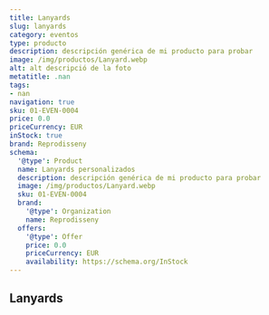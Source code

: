 ```yaml
---
title: Lanyards
slug: lanyards
category: eventos
type: producto
description: descripción genérica de mi producto para probar
image: /img/productos/Lanyard.webp
alt: alt descripció de la foto
metatitle: .nan
tags:
- nan
navigation: true
sku: 01-EVEN-0004
price: 0.0
priceCurrency: EUR
inStock: true
brand: Reprodisseny
schema:
  '@type': Product
  name: Lanyards personalizados
  description: descripción genérica de mi producto para probar
  image: /img/productos/Lanyard.webp
  sku: 01-EVEN-0004
  brand:
    '@type': Organization
    name: Reprodisseny
  offers:
    '@type': Offer
    price: 0.0
    priceCurrency: EUR
    availability: https://schema.org/InStock
---
```


## Lanyards

